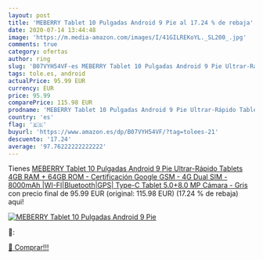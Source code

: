 ```yaml
---
layout: post
title: 'MEBERRY Tablet 10 Pulgadas Android 9 Pie al 17.24 % de rebaja'
date: 2020-07-14 13:44:48
image: 'https://m.media-amazon.com/images/I/41GILREKoYL._SL200_.jpg'
comments: true
category: ofertas
author: ring
slug: 'B07VYH54VF-es MEBERRY Tablet 10 Pulgadas Android 9 Pie Ultrar-Rápido...'
tags: tole.es, android
actualPrice: 95.99 EUR
currency: EUR
price: 95.99
comparePrice: 115.98 EUR
prodname: 'MEBERRY Tablet 10 Pulgadas Android 9 Pie Ultrar-Rápido Tablets 4GB RAM + 64GB ROM - Certificación Google GSM - 4G Dual SIM - 8000mAh |WI-FI|Bluetooth|GPS| Type-C Tablet  5.0+8.0 MP Cámara  - Gris'
country: 'es'
flag: '🇪🇸'
buyurl: 'https://www.amazon.es/dp/B07VYH54VF/?tag=tolees-21'
descuento: '17.24'
average: '97.76222222222222'
---
```


Tienes [MEBERRY Tablet 10 Pulgadas Android 9 Pie Ultrar-Rápido Tablets 4GB RAM + 64GB ROM - Certificación Google GSM - 4G Dual SIM - 8000mAh |WI-FI|Bluetooth|GPS| Type-C Tablet  5.0+8.0 MP Cámara  - Gris](https://www.amazon.es/dp/B07VYH54VF/?tag=tolees-21) con precio final de  95.99 EUR (original: 115.98 EUR) (17.24 %  de rebaja) aqui!

[![MEBERRY Tablet 10 Pulgadas Android 9 Pie](https://m.media-amazon.com/images/I/41GILREKoYL._SL200_.jpg)](https://www.amazon.es/dp/B07VYH54VF/?tag=tolees-21)

🔎:


[🛒 Comprar!!!](https://www.amazon.es/dp/B07VYH54VF/?tag=tolees-21)
